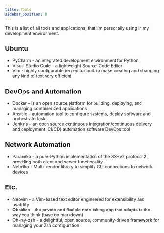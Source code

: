 ```yaml
---
title: Tools
sidebar_position: 8
---
```


This is a list of all tools and applications, that I’m personally using in my development environment.

## Ubuntu
- PyCharm - an integrated development environment for Python
- Visual Studio Code –  a lightweight Source-Code Editor
- Vim -  highly configurable text editor built to make creating and changing any kind of text very efficient

##  DevOps and Automation
- Docker – is an open source platform for building, deploying, and managing containerized applications
- Ansible – automation tool to configure systems, deploy software and orchestrate tasks
- Jenkins – an open source continuous integration/continuous delivery and deployment (CI/CD) automation software DevOps tool

<!-- ## Infrastructure and Home Server
- Proxmox VE - Open-source server virtualization management platform
- Home Assistant -  a free and open-source software for home automation designed to be a central control system for smart home devices with a focus on local control and privacy
- Homer – A dead simple static HOMepage for a servER to keep the services on hand
- Nexus Repository OSS - an open source repository that supports many artifact formats -->

<!-- ## Networking and Security
- Pi-hole - a Linux network-level advertisement and Internet tracker blocking application which acts as a DNS sinkhole and optionally a DHCP server, intended for use on a private network
- NGINX – a web server that can also be used as a reverse proxy, load balancer, mail proxy and HTTP cache
- Traefik – a modern HTTP reverse proxy and load balancer that makes deploying microservices easy -->

<!-- ## Monitoring and Visualisation Tools
- Prometheus – an application used for event monitoring and alerting
- Grafana – a multi-platform open source analytics and interactive visualization web application
- Uptime Kuma - a self-hosted monitoring tool -->

## Network Automation
- Paramiko - a pure-Python implementation of the SSHv2 protocol 2, providing both client and server functionality
- Netmiko - Multi-vendor library to simplify CLI connections to network devices

## Etc.
- Neovim - a Vim-based text editor engineered for extensibility and usability
- Obsidian - the private and flexible note‑taking app that adapts to the way you think (base on markdown)
- Oh-my-zsh - a delightful, open source, community-driven framework for managing your Zsh configuration